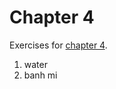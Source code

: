 # Chapter 4
Exercises for [chapter 4](https://info201.github.io/git-basics.html).

1. water
2. banh mi
